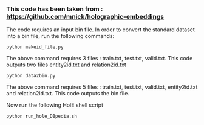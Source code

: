 ### This code has been taken from : https://github.com/mnick/holographic-embeddings




The code requires an input bin file. In order to convert the standard dataset into a bin file, run the following commands:
```
python makeid_file.py
```
The above command requires 3 files : train.txt, test.txt, valid.txt. This code outputs two files entity2id.txt and relation2id.txt
```
python data2bin.py
```
The above command requires 5 files : train.txt, test.txt, valid.txt, entity2id.txt and relation2id.txt. This code outputs the bin file.

Now run the following HolE shell script
```
python run_hole_DBpedia.sh
```
